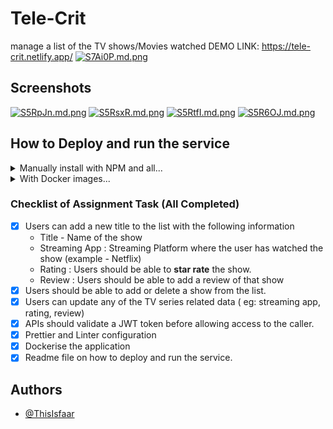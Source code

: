 # Tele-Crit

manage a list of the TV shows/Movies watched
DEMO LINK: https://tele-crit.netlify.app/
[![S7Ai0P.md.png](https://iili.io/S7Ai0P.md.png)](https://freeimage.host/i/S7Ai0P)

## Screenshots

[![S5RpJn.md.png](https://iili.io/S5RpJn.md.png)](https://freeimage.host/i/S5RpJn)
[![S5RsxR.md.png](https://iili.io/S5RsxR.md.png)](https://freeimage.host/i/S5RsxR)
[![S5RtfI.md.png](https://iili.io/S5RtfI.md.png)](https://freeimage.host/i/S5RtfI)
[![S5R6OJ.md.png](https://iili.io/S5R6OJ.md.png)](https://freeimage.host/i/S5R6OJ)

## How to Deploy and run the service

<details>
<summary>Manually install with NPM and all...</summary>

First, clone the repo and go to root of repo

```bash
git clone https://github.com/ThisIsFaar/TeleCrit.git
cd TeleCrit
```

First complete the server mandatory steps

1. move to server folder and install server dependancy

```bash
cd server
npm install
```

2. create a file with name ".env"
3. In .env file add required env variables
4. MONGODB_URI=<your_mongodb_atlas_db_uri>
5. SECRET=<'a_secret_string'>
6. PORT=<a_free_port_for_server>
7. start the server

```
npm start
```

Complete the Client mandatory steps

1. move to client folder(from the root of repo) and install server dependancy

```bash
cd client
npm install
```

2. create a file with name ".env"
3. In .env file add required env variable
4. REACT_APP_API_URL=<http://localhost:<your_server_port>/api>
5. start the server

```
npm start
```

Client will be started on 3000 port by default, access directly on your browser with

```
localhost:3000
```

</details>

<details>
<summary>With Docker images...</summary>

Clone repo and add env variables from 1st procedure

then simply run commands in terminal from root of project

```
    docker-compose build
    docker-compose up
```

Done, open app in your broswer with url:

```
    localhost:3000
```

</details>

### Checklist of Assignment Task (All Completed)

- [x] Users can add a new title to the list with the following information
  - Title - Name of the show
  - Streaming App : Streaming Platform where the user has watched the show (example - Netflix)
  - Rating : Users should be able to **star rate** the show.
  - Review : Users should be able to add a review of that show
- [x] Users should be able to add or delete a show from the list.
- [x] Users can update any of the TV series related data ( eg: streaming app, rating, review)
- [x] APIs should validate a JWT token before allowing access to the caller.
- [x] Prettier and Linter configuration
- [x] Dockerise the application
- [x] Readme file on how to deploy and run the service.

## Authors

- [@ThisIsfaar](https://www.github.com/thisisfaar)
